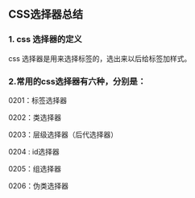## CSS选择器总结

### 1. css 选择器的定义

css 选择器是用来选择标签的，选出来以后给标签加样式。

### 2.常用的css选择器有六种，分别是：

0201：标签选择器

0202：类选择器

0203：层级选择器（后代选择器）

0204 : id选择器

0205：组选择器

0206：伪类选择器